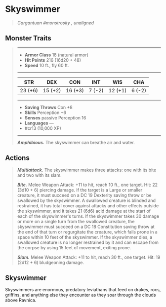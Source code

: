 # Skyswimmer
>*Gargantuan #monstrosity , unaligned*
## Monster Traits
>___
>- **Armor Class** 18 (natural armor)
>- **Hit Points** 216 (16d20 + 48)
>- **Speed** 10 ft., fly 60 ft.
>___
>|STR|DEX|CON|INT|WIS|CHA|
>|:---:|:---:|:---:|:---:|:---:|:---:|
>|23 (+6)|15 (+2)|16 (+3)|7 (-2)|12 (+1)|6 (-2)|
>___
>- **Saving Throws** Con +8
>- **Skills** Perception +6
>- **Senses** passive Perception 16
>- **Languages** —
>- #cr13 (10,000 XP)
>___
>***Amphibious.*** The skyswimmer can breathe air and water.  
>
## Actions
>***Multiattack.*** The skyswimmer makes three attacks: one with its bite and two with its slam.  
>
>***Bite.*** Melee Weapon Attack: +11 to hit, reach 10 ft., one target. Hit: 22 (3d10 + 6) piercing damage. If the target is a Large or smaller creature, it must succeed on a DC 19 Dexterity saving throw or be swallowed by the skyswimmer. A swallowed creature is blinded and restrained, it has total cover against attacks and other effects outside the skyswimmer, and it takes 21 (6d6) acid damage at the start of each of the skyswimmer's turns. If the skyswimmer takes 30 damage or more on a single turn from the swallowed creature, the skyswimmer must succeed on a DC 18 Constitution saving throw at the end of that turn or regurgitate the creature, which falls prone in a space within 10 feet of the skyswimmer. If the skyswimmer dies, a swallowed creature is no longer restrained by it and can escape from the corpse by using 15 feet of movement, exiting prone.  
>
>***Slam.*** Melee Weapon Attack: +11 to hit, reach 30 ft., one target. Hit: 19 (2d12 + 6) bludgeoning damage.
## Skyswimmer
Skyswimmers are enormous, predatory leviathans that feed on drakes, rocs, griffins, and anything else they encounter as they soar through the clouds above Ravnica.